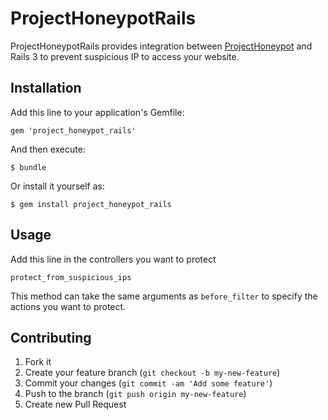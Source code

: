 # ProjectHoneypotRails

ProjectHoneypotRails provides integration between [ProjectHoneypot](https://github.com/gdott9/project_honeypot)
and Rails 3 to prevent suspicious IP to access your website.

## Installation

Add this line to your application's Gemfile:

    gem 'project_honeypot_rails'

And then execute:

    $ bundle

Or install it yourself as:

    $ gem install project_honeypot_rails

## Usage

Add this line in the controllers you want to protect
```
protect_from_suspicious_ips
```
This method can take the same arguments as `before_filter` to specify the actions you want to protect.

## Contributing

1. Fork it
2. Create your feature branch (`git checkout -b my-new-feature`)
3. Commit your changes (`git commit -am 'Add some feature'`)
4. Push to the branch (`git push origin my-new-feature`)
5. Create new Pull Request
